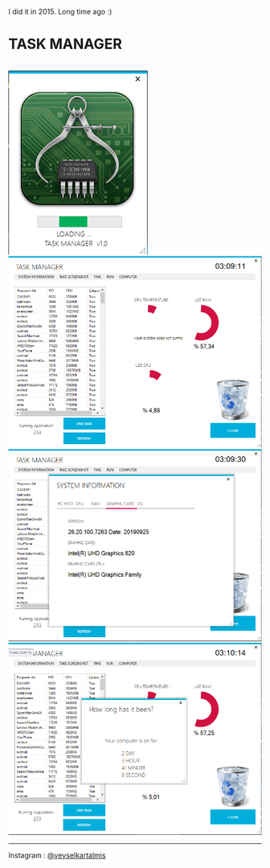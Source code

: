 I did it in 2015. Long time ago :)

<h1>TASK MANAGER</h1>
<br>
<img src="loadling.png">
<br>
<img src="tm1.png">
<br>
<img src="tm2.png">
<br>
<img src="tm3.png">
<hr>
<p>
Instagram : <a href="https://www.instagram.com/veyselkartalmis/">@veyselkartalmis</a>
</p>
